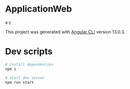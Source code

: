 # ApplicationWeb

a
c

This project was generated with [Angular CLI](https://github.com/angular/angular-cli) version 13.0.3.

# Dev scripts

```sh
# install dependencies
npm i

# start dev server
npm run start
```
